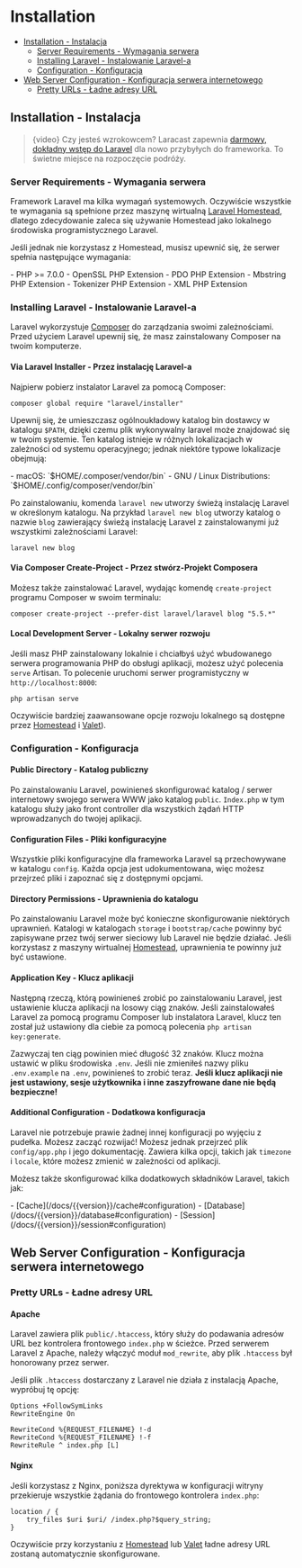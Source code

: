 # Installation

- [Installation - Instalacja](#installation)
    - [Server Requirements - Wymagania serwera](#server-requirements)
    - [Installing Laravel - Instalowanie Laravel-a](#installing-laravel)
    - [Configuration - Konfiguracja](#configuration)
- [Web Server Configuration - Konfiguracja serwera internetowego](#web-server-configuration)
    - [Pretty URLs - Ładne adresy URL](#pretty-urls)

<a name="installation"></a>
## Installation - Instalacja

> {video} Czy jesteś wzrokowcem? Laracast zapewnia [darmowy, dokładny wstęp do Laravel](http://laravelfromscratch.com) dla nowo przybyłych do frameworka. To świetne miejsce na rozpoczęcie podróży.

<a name="server-requirements"></a>
### Server Requirements - Wymagania serwera

Framework Laravel ma kilka wymagań systemowych. Oczywiście wszystkie te wymagania są spełnione przez maszynę wirtualną [Laravel Homestead](/docs/{{version}}/homestead), dlatego zdecydowanie zaleca się używanie Homestead jako lokalnego środowiska programistycznego Laravel.

Jeśli jednak nie korzystasz z Homestead, musisz upewnić się, że serwer spełnia następujące wymagania:

<div class="content-list" markdown="1">
- PHP >= 7.0.0
- OpenSSL PHP Extension
- PDO PHP Extension
- Mbstring PHP Extension
- Tokenizer PHP Extension
- XML PHP Extension
</div>

<a name="installing-laravel"></a>
### Installing Laravel - Instalowanie Laravel-a

Laravel wykorzystuje [Composer](https://getcomposer.org) do zarządzania swoimi zależnościami. Przed użyciem Laravel upewnij się, że masz zainstalowany Composer na twoim komputerze.

#### Via Laravel Installer - Przez instalację Laravel-a

Najpierw pobierz instalator Laravel za pomocą Composer:

    composer global require "laravel/installer"

Upewnij się, że umieszczasz ogólnoukładowy katalog bin dostawcy w katalogu `$PATH`, dzięki czemu plik wykonywalny laravel może znajdować się w twoim systemie. Ten katalog istnieje w różnych lokalizacjach w zależności od systemu operacyjnego; jednak niektóre typowe lokalizacje obejmują:

<div class="content-list" markdown="1">
- macOS: `$HOME/.composer/vendor/bin`
- GNU / Linux Distributions: `$HOME/.config/composer/vendor/bin`
</div>

Po zainstalowaniu, komenda `laravel new` utworzy świeżą instalację Laravel w określonym katalogu. Na przykład `laravel new blog` utworzy katalog o nazwie `blog` zawierający świeżą instalację Laravel z zainstalowanymi już wszystkimi zależnościami Laravel:

    laravel new blog

#### Via Composer Create-Project - Przez stwórz-Projekt Composera

Możesz także zainstalować Laravel, wydając komendę `create-project` programu Composer w swoim terminalu:

    composer create-project --prefer-dist laravel/laravel blog "5.5.*"

#### Local Development Server - Lokalny serwer rozwoju

Jeśli masz PHP zainstalowany lokalnie i chciałbyś użyć wbudowanego serwera programowania PHP do obsługi aplikacji, możesz użyć polecenia `serve` Artisan. To polecenie uruchomi serwer programistyczny w `http://localhost:8000`:

    php artisan serve

Oczywiście bardziej zaawansowane opcje rozwoju lokalnego są dostępne przez [Homestead](/docs/{{version}}/homestead) i [Valet](/docs/{{version}}/valet)).

<a name="configuration"></a>
### Configuration - Konfiguracja

#### Public Directory - Katalog publiczny

Po zainstalowaniu Laravel, powinieneś skonfigurować katalog / serwer internetowy swojego serwera WWW jako katalog `public`. `Index.php` w tym katalogu służy jako front controller dla wszystkich żądań HTTP wprowadzanych do twojej aplikacji.

#### Configuration Files - Pliki konfiguracyjne

Wszystkie pliki konfiguracyjne dla frameworka Laravel są przechowywane w katalogu `config`. Każda opcja jest udokumentowana, więc możesz przejrzeć pliki i zapoznać się z dostępnymi opcjami.

#### Directory Permissions - Uprawnienia do katalogu

Po zainstalowaniu Laravel może być konieczne skonfigurowanie niektórych uprawnień. Katalogi w katalogach `storage` i `bootstrap/cache` powinny być zapisywane przez twój serwer sieciowy lub Laravel nie będzie działać. Jeśli korzystasz z maszyny wirtualnej [Homestead](/docs/{{version}}/homestead), uprawnienia te powinny już być ustawione.

#### Application Key - Klucz aplikacji

Następną rzeczą, którą powinieneś zrobić po zainstalowaniu Laravel, jest ustawienie klucza aplikacji na losowy ciąg znaków. Jeśli zainstalowałeś Laravel za pomocą programu Composer lub instalatora Laravel, klucz ten został już ustawiony dla ciebie za pomocą polecenia `php artisan key:generate`.

Zazwyczaj ten ciąg powinien mieć długość 32 znaków. Klucz można ustawić w pliku środowiska `.env`. Jeśli nie zmieniłeś nazwy pliku `.env.example` na `.env`, powinieneś to zrobić teraz. **Jeśli klucz aplikacji nie jest ustawiony, sesje użytkownika i inne zaszyfrowane dane nie będą bezpieczne!**

#### Additional Configuration - Dodatkowa konfiguracja

Laravel nie potrzebuje prawie żadnej innej konfiguracji po wyjęciu z pudełka. Możesz zacząć rozwijać! Możesz jednak przejrzeć plik `config/app.php` i jego dokumentację. Zawiera kilka opcji, takich jak `timezone` i `locale`, które możesz zmienić w zależności od aplikacji.

Możesz także skonfigurować kilka dodatkowych składników Laravel, takich jak:

<div class="content-list" markdown="1">
- [Cache](/docs/{{version}}/cache#configuration)
- [Database](/docs/{{version}}/database#configuration)
- [Session](/docs/{{version}}/session#configuration)
</div>

<a name="web-server-configuration"></a>
## Web Server Configuration - Konfiguracja serwera internetowego

<a name="pretty-urls"></a>
### Pretty URLs - Ładne adresy URL

#### Apache

Laravel zawiera plik `public/.htaccess`, który służy do podawania adresów URL bez kontrolera frontowego `index.php` w ścieżce. Przed serwerem Laravel z Apache, należy włączyć moduł `mod_rewrite`, aby plik `.htaccess` był honorowany przez serwer.

Jeśli plik `.htaccess` dostarczany z Laravel nie działa z instalacją Apache, wypróbuj tę opcję:

    Options +FollowSymLinks
    RewriteEngine On

    RewriteCond %{REQUEST_FILENAME} !-d
    RewriteCond %{REQUEST_FILENAME} !-f
    RewriteRule ^ index.php [L]

#### Nginx

Jeśli korzystasz z Nginx, poniższa dyrektywa w konfiguracji witryny przekieruje wszystkie żądania do frontowego kontrolera `index.php`:

    location / {
        try_files $uri $uri/ /index.php?$query_string;
    }

Oczywiście przy korzystaniu z [Homestead](/docs/{{version}}/homestead) lub [Valet](/docs/{{version}}/valet) ładne adresy URL zostaną automatycznie skonfigurowane.
